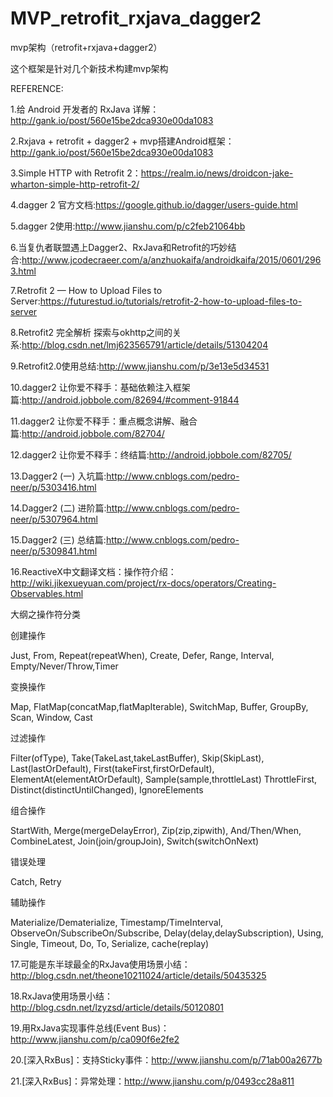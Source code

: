 # MVP_retrofit_rxjava_dagger2
mvp架构（retrofit+rxjava+dagger2）

这个框架是针对几个新技术构建mvp架构

REFERENCE:

1.给 Android 开发者的 RxJava 详解：http://gank.io/post/560e15be2dca930e00da1083

2.Rxjava + retrofit + dagger2 + mvp搭建Android框架：http://gank.io/post/560e15be2dca930e00da1083

3.Simple HTTP with Retrofit 2：https://realm.io/news/droidcon-jake-wharton-simple-http-retrofit-2/

4.dagger 2 官方文档:https://google.github.io/dagger/users-guide.html

5.dagger 2使用:http://www.jianshu.com/p/c2feb21064bb

6.当复仇者联盟遇上Dagger2、RxJava和Retrofit的巧妙结合:http://www.jcodecraeer.com/a/anzhuokaifa/androidkaifa/2015/0601/2963.html

7.Retrofit 2 — How to Upload Files to Server:https://futurestud.io/tutorials/retrofit-2-how-to-upload-files-to-server

8.Retrofit2 完全解析 探索与okhttp之间的关系:http://blog.csdn.net/lmj623565791/article/details/51304204

9.Retrofit2.0使用总结:http://www.jianshu.com/p/3e13e5d34531

10.dagger2 让你爱不释手：基础依赖注入框架篇:http://android.jobbole.com/82694/#comment-91844

11.dagger2 让你爱不释手：重点概念讲解、融合篇:http://android.jobbole.com/82704/

12.dagger2 让你爱不释手：终结篇:http://android.jobbole.com/82705/

13.Dagger2 (一) 入坑篇:http://www.cnblogs.com/pedro-neer/p/5303416.html

14.Dagger2 (二) 进阶篇:http://www.cnblogs.com/pedro-neer/p/5307964.html

15.Dagger2 (三) 总结篇:http://www.cnblogs.com/pedro-neer/p/5309841.html

16.ReactiveX中文翻译文档：操作符介绍：http://wiki.jikexueyuan.com/project/rx-docs/operators/Creating-Observables.html

大纲之操作符分类

创建操作

Just, From, Repeat(repeatWhen), Create, Defer, Range, Interval, Empty/Never/Throw,Timer

变换操作

Map, FlatMap(concatMap,flatMapIterable), SwitchMap, Buffer, GroupBy, Scan, Window, Cast

过滤操作

Filter(ofType), Take(TakeLast,takeLastBuffer), Skip(SkipLast), Last(lastOrDefault), First(takeFirst,firstOrDefault), ElementAt(elementAtOrDefault), Sample(sample,throttleLast) ThrottleFirst, Distinct(distinctUntilChanged), IgnoreElements

组合操作

StartWith, Merge(mergeDelayError), Zip(zip,zipwith), And/Then/When, CombineLatest, Join(join/groupJoin), Switch(switchOnNext)

错误处理

Catch, Retry 

辅助操作

Materialize/Dematerialize, Timestamp/TimeInterval, ObserveOn/SubscribeOn/Subscribe, Delay(delay,delaySubscription), Using, Single, Timeout, Do, To, Serialize, cache(replay)

17.可能是东半球最全的RxJava使用场景小结：http://blog.csdn.net/theone10211024/article/details/50435325

18.RxJava使用场景小结：http://blog.csdn.net/lzyzsd/article/details/50120801

19.用RxJava实现事件总线(Event Bus)：http://www.jianshu.com/p/ca090f6e2fe2

20.[深入RxBus]：支持Sticky事件：http://www.jianshu.com/p/71ab00a2677b

21.[深入RxBus]：异常处理：http://www.jianshu.com/p/0493cc28a811
